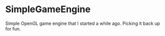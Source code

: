 # SimpleGameEngine

Simple OpenGL game engine that I started a while ago. Picking it back up for fun.

